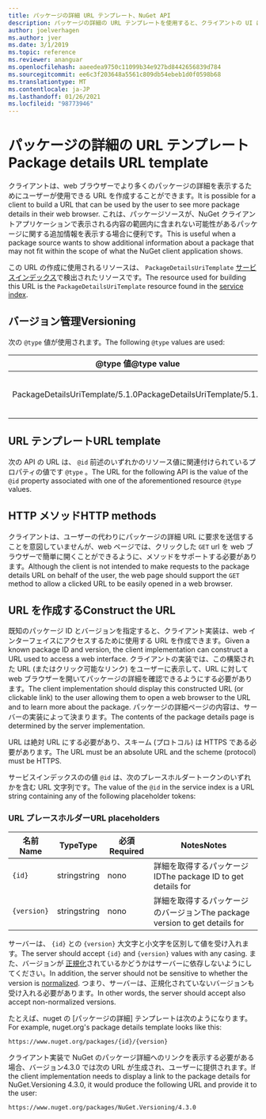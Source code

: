 ```yaml
---
title: パッケージの詳細 URL テンプレート、NuGet API
description: パッケージの詳細の URL テンプレートを使用すると、クライアントの UI に、より多くのパッケージ詳細への web リンクを表示できます。
author: joelverhagen
ms.author: jver
ms.date: 3/1/2019
ms.topic: reference
ms.reviewer: ananguar
ms.openlocfilehash: aaeedea9750c11099b34e927bd8442656839d784
ms.sourcegitcommit: ee6c3f203648a5561c809db54ebeb1d0f0598b68
ms.translationtype: MT
ms.contentlocale: ja-JP
ms.lasthandoff: 01/26/2021
ms.locfileid: "98773946"
---
```

# <a name="package-details-url-template"></a><span data-ttu-id="face7-103">パッケージの詳細の URL テンプレート</span><span class="sxs-lookup"><span data-stu-id="face7-103">Package details URL template</span></span>

<span data-ttu-id="face7-104">クライアントは、web ブラウザーでより多くのパッケージの詳細を表示するためにユーザーが使用できる URL を作成することができます。</span><span class="sxs-lookup"><span data-stu-id="face7-104">It is possible for a client to build a URL that can be used by the user to see more package details in their web browser.</span></span> <span data-ttu-id="face7-105">これは、パッケージソースが、NuGet クライアントアプリケーションで表示される内容の範囲内に含まれない可能性があるパッケージに関する追加情報を表示する場合に便利です。</span><span class="sxs-lookup"><span data-stu-id="face7-105">This is useful when a package source wants to show additional information about a package that may not fit within the scope of what the NuGet client application shows.</span></span>

<span data-ttu-id="face7-106">この URL の作成に使用されるリソースは、 `PackageDetailsUriTemplate` [サービスインデックス](service-index.md)で検出されたリソースです。</span><span class="sxs-lookup"><span data-stu-id="face7-106">The resource used for building this URL is the `PackageDetailsUriTemplate` resource found in the [service index](service-index.md).</span></span>

## <a name="versioning"></a><span data-ttu-id="face7-107">バージョン管理</span><span class="sxs-lookup"><span data-stu-id="face7-107">Versioning</span></span>

<span data-ttu-id="face7-108">次の `@type` 値が使用されます。</span><span class="sxs-lookup"><span data-stu-id="face7-108">The following `@type` values are used:</span></span>

<span data-ttu-id="face7-109">@type 値</span><span class="sxs-lookup"><span data-stu-id="face7-109">@type value</span></span>                     | <span data-ttu-id="face7-110">Notes</span><span class="sxs-lookup"><span data-stu-id="face7-110">Notes</span></span>
------------------------------- | -----
<span data-ttu-id="face7-111">PackageDetailsUriTemplate/5.1.0</span><span class="sxs-lookup"><span data-stu-id="face7-111">PackageDetailsUriTemplate/5.1.0</span></span> | <span data-ttu-id="face7-112">最初のリリース</span><span class="sxs-lookup"><span data-stu-id="face7-112">The initial release</span></span>

## <a name="url-template"></a><span data-ttu-id="face7-113">URL テンプレート</span><span class="sxs-lookup"><span data-stu-id="face7-113">URL template</span></span>

<span data-ttu-id="face7-114">次の API の URL は、 `@id` 前述のいずれかのリソース値に関連付けられているプロパティの値です `@type` 。</span><span class="sxs-lookup"><span data-stu-id="face7-114">The URL for the following API is the value of the `@id` property associated with one of the aforementioned resource `@type` values.</span></span>

## <a name="http-methods"></a><span data-ttu-id="face7-115">HTTP メソッド</span><span class="sxs-lookup"><span data-stu-id="face7-115">HTTP methods</span></span>

<span data-ttu-id="face7-116">クライアントは、ユーザーの代わりにパッケージの詳細 URL に要求を送信することを意図していませんが、web ページでは、クリックした `GET` url を web ブラウザーで簡単に開くことができるように、メソッドをサポートする必要があります。</span><span class="sxs-lookup"><span data-stu-id="face7-116">Although the client is not intended to make requests to the package details URL on behalf of the user, the web page should support the `GET` method to allow a clicked URL to be easily opened in a web browser.</span></span>

## <a name="construct-the-url"></a><span data-ttu-id="face7-117">URL を作成する</span><span class="sxs-lookup"><span data-stu-id="face7-117">Construct the URL</span></span>

<span data-ttu-id="face7-118">既知のパッケージ ID とバージョンを指定すると、クライアント実装は、web インターフェイスにアクセスするために使用する URL を作成できます。</span><span class="sxs-lookup"><span data-stu-id="face7-118">Given a known package ID and version, the client implementation can construct a URL used to access a web interface.</span></span> <span data-ttu-id="face7-119">クライアントの実装では、この構築された URL (またはクリック可能なリンク) をユーザーに表示して、URL に対して web ブラウザーを開いてパッケージの詳細を確認できるようにする必要があります。</span><span class="sxs-lookup"><span data-stu-id="face7-119">The client implementation should display this constructed URL (or clickable link) to the user allowing them to open a web browser to the URL and to learn more about the package.</span></span> <span data-ttu-id="face7-120">パッケージの詳細ページの内容は、サーバーの実装によって決まります。</span><span class="sxs-lookup"><span data-stu-id="face7-120">The contents of the package details page is determined by the server implementation.</span></span>

<span data-ttu-id="face7-121">URL は絶対 URL にする必要があり、スキーム (プロトコル) は HTTPS である必要があります。</span><span class="sxs-lookup"><span data-stu-id="face7-121">The URL must be an absolute URL and the scheme (protocol) must be HTTPS.</span></span>

<span data-ttu-id="face7-122">サービスインデックスのの値 `@id` は、次のプレースホルダートークンのいずれかを含む URL 文字列です。</span><span class="sxs-lookup"><span data-stu-id="face7-122">The value of the `@id` in the service index is a URL string containing any of the following placeholder tokens:</span></span>

### <a name="url-placeholders"></a><span data-ttu-id="face7-123">URL プレースホルダー</span><span class="sxs-lookup"><span data-stu-id="face7-123">URL placeholders</span></span>

<span data-ttu-id="face7-124">名前</span><span class="sxs-lookup"><span data-stu-id="face7-124">Name</span></span>        | <span data-ttu-id="face7-125">Type</span><span class="sxs-lookup"><span data-stu-id="face7-125">Type</span></span>    | <span data-ttu-id="face7-126">必須</span><span class="sxs-lookup"><span data-stu-id="face7-126">Required</span></span> | <span data-ttu-id="face7-127">Notes</span><span class="sxs-lookup"><span data-stu-id="face7-127">Notes</span></span>
----------- | ------- | -------- | -----
`{id}`      | <span data-ttu-id="face7-128">string</span><span class="sxs-lookup"><span data-stu-id="face7-128">string</span></span>  | <span data-ttu-id="face7-129">no</span><span class="sxs-lookup"><span data-stu-id="face7-129">no</span></span>       | <span data-ttu-id="face7-130">詳細を取得するパッケージ ID</span><span class="sxs-lookup"><span data-stu-id="face7-130">The package ID to get details for</span></span>
`{version}` | <span data-ttu-id="face7-131">string</span><span class="sxs-lookup"><span data-stu-id="face7-131">string</span></span>  | <span data-ttu-id="face7-132">no</span><span class="sxs-lookup"><span data-stu-id="face7-132">no</span></span>       | <span data-ttu-id="face7-133">詳細を取得するパッケージのバージョン</span><span class="sxs-lookup"><span data-stu-id="face7-133">The package version to get details for</span></span>

<span data-ttu-id="face7-134">サーバーは、 `{id}` との `{version}` 大文字と小文字を区別して値を受け入れます。</span><span class="sxs-lookup"><span data-stu-id="face7-134">The server should accept `{id}` and `{version}` values with any casing.</span></span> <span data-ttu-id="face7-135">また、バージョンが [正規化](../concepts/package-versioning.md#normalized-version-numbers)されているかどうかはサーバーに依存しないようにしてください。</span><span class="sxs-lookup"><span data-stu-id="face7-135">In addition, the server should not be sensitive to whether the version is [normalized](../concepts/package-versioning.md#normalized-version-numbers).</span></span> <span data-ttu-id="face7-136">つまり、サーバーは、正規化されていないバージョンも受け入れる必要があります。</span><span class="sxs-lookup"><span data-stu-id="face7-136">In other words, the server should accept also accept non-normalized versions.</span></span>

<span data-ttu-id="face7-137">たとえば、nuget の [パッケージの詳細] テンプレートは次のようになります。</span><span class="sxs-lookup"><span data-stu-id="face7-137">For example, nuget.org's package details template looks like this:</span></span>

```http
https://www.nuget.org/packages/{id}/{version}
```

<span data-ttu-id="face7-138">クライアント実装で NuGet のパッケージ詳細へのリンクを表示する必要がある場合、バージョン4.3.0 では次の URL が生成され、ユーザーに提供されます。</span><span class="sxs-lookup"><span data-stu-id="face7-138">If the client implementation needs to display a link to the package details for NuGet.Versioning 4.3.0, it would produce the following URL and provide it to the user:</span></span>

```http
https://www.nuget.org/packages/NuGet.Versioning/4.3.0
```
